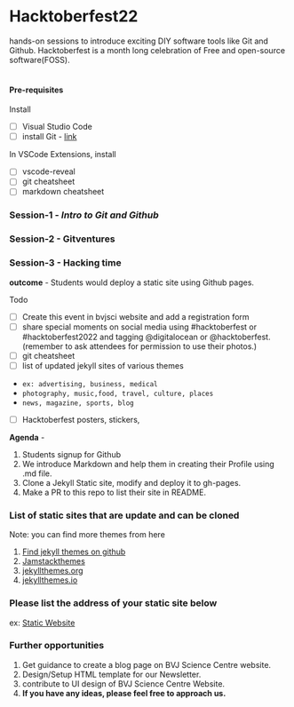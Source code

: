# Hacktoberfest22
hands-on sessions to introduce exciting DIY software tools like Git and Github. Hacktoberfest is a month long celebration of Free and open-source software(FOSS).
<br><br>

#### Pre-requisites

Install
- [ ] Visual Studio Code
- [ ] install Git - [link](https://www.atlassian.com/git/tutorials/install-git#windows)

In VSCode Extensions, install
- [ ] vscode-reveal
- [ ] git cheatsheet
- [ ] markdown cheatsheet

### Session-1 - *Intro to Git and Github*
### Session-2 - Gitventures
### Session-3 - Hacking time

**outcome** - Students would deploy a static site using Github pages.

Todo

- [ ] Create this event in bvjsci website and add a registration form
- [ ] share special moments on social media using #hacktoberfest or #hacktoberfest2022 and tagging @digitalocean or @hacktoberfest. (remember to ask attendees for permission to use their photos.)
- [ ] git cheatsheet
- [ ] list of updated jekyll sites of various themes
- `ex: advertising, business, medical`
- `photography, music,food, travel, culture, places`
- `news, magazine, sports, blog`
- [ ] Hacktoberfest posters, stickers, 


**Agenda** - 
1. Students signup for Github
2. We introduce Markdown and help them in creating their Profile using .md file.
3. Clone a Jekyll Static site, modify and deploy it to gh-pages.
4. Make a PR to this repo to list their site in README. 
     
     
### List of static sites that are update and can be cloned 

Note: you can find more themes from here
1. [Find jekyll themes on github](https://github.com/topics/jekyll-theme)
2. [Jamstackthemes](https://jamstackthemes.dev/ssg/jekyll/)
3. [jekyllthemes.org](http://jekyllthemes.org/)
4. [jekyllthemes.io](https://jekyllthemes.io/)

### Please list the address of your static site below
ex: [Static Website](https://udaycruise2903.github.io)


### Further opportunities

1. Get guidance to create a blog page on BVJ Science Centre website.
2. Design/Setup HTML template for our Newsletter.
3. contribute to UI design of BVJ Science Centre Website.
4. **If you have any ideas, please feel free to approach us.**
